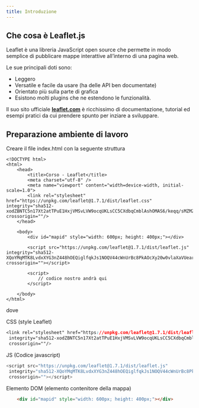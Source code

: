 ```yaml
---
title: Introduzione 
---
```

## Che cosa è Leaflet.js ##

Leaflet è una libreria JavaScript open source  che permette in modo semplice di pubblicare mappe interattive all’interno di una pagina web.

Le sue principali doti sono: 

* Leggero 
* Versatile e facile da usare (ha delle API ben documentate) 
* Orientato più sulla parte di grafica
* Esistono molti plugins che ne estendono le funzionalità.

Il suo sito ufficiale [**leaflet.com**](https://leafletjs.com) è ricchissimo di documentazione, tutorial ed esempi pratici da cui prendere spunto per inziare a sviluppare.

## Preparazione ambiente di lavoro ##

Creare il file index.html con la seguente struttura

``` html{7,11,13}
<!DOCTYPE html>
<html>
    <head>
	    <title>Corso - Leaflet</title>
	    <meta charset="utf-8" />
	    <meta name="viewport" content="width=device-width, initial-scale=1.0">
        <link rel="stylesheet" href="https://unpkg.com/leaflet@1.7.1/dist/leaflet.css" integrity="sha512-xodZBNTC5n17Xt2atTPuE1HxjVMSvLVW9ocqUKLsCC5CXdbqCmblAshOMAS6/keqq/sMZMZ19scR4PsZChSR7A==" crossorigin=""/>
    </head>
    
    <body>
        <div id="mapid" style="width: 600px; height: 400px;"></div>

        <script src="https://unpkg.com/leaflet@1.7.1/dist/leaflet.js" integrity="sha512-XQoYMqMTK8LvdxXYG3nZ448hOEQiglfqkJs1NOQV44cWnUrBc8PkAOcXy20w0vlaXaVUearIOBhiXZ5V3ynxwA==" crossorigin=""></script>

        <script>
            // codice nostro andrà qui
        </script>

    </body>
</html>
```

dove

CSS (style Leaflet)

``` css
<link rel="stylesheet" href="https://unpkg.com/leaflet@1.7.1/dist/leaflet.css"
 integrity="sha512-xodZBNTC5n17Xt2atTPuE1HxjVMSvLVW9ocqUKLsCC5CXdbqCmblAshOMAS6/keqq/sMZMZ19scR4PsZChSR7A=="
 crossorigin=""/>
```

JS (Codice javascript)

```js
<script src="https://unpkg.com/leaflet@1.7.1/dist/leaflet.js"
 integrity="sha512-XQoYMqMTK8LvdxXYG3nZ448hOEQiglfqkJs1NOQV44cWnUrBc8PkAOcXy20w0vlaXaVUearIOBhiXZ5V3ynxwA=="
 crossorigin=""></script>
```
Elemento DOM (elemento contenitore della mappa)

``` html
    <div id="mapid" style="width: 600px; height: 400px;"></div>
```

